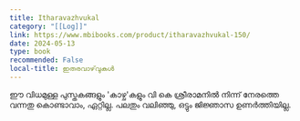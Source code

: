 ```yaml
---
title: Itharavazhvukal
category: "[[Log]]"
link: https://www.mbibooks.com/product/itharavazhvukal-150/
date: 2024-05-13
type: book
recommended: False
local-title: ഇതരവാഴ്‌വുകള്‍
---
```

ഈ വിധമുള്ള പുസ്തകങ്ങളും 'കാഴ്ച'കളും വി കെ ശ്രീരാമനിൽ നിന്ന് നേരത്തെ വന്നതു കൊണ്ടാവാം, ഏറ്റില്ല. പലതും വലിഞ്ഞു, ഒട്ടും ജിജ്ഞാസ ഉണർത്തിയില്ല.